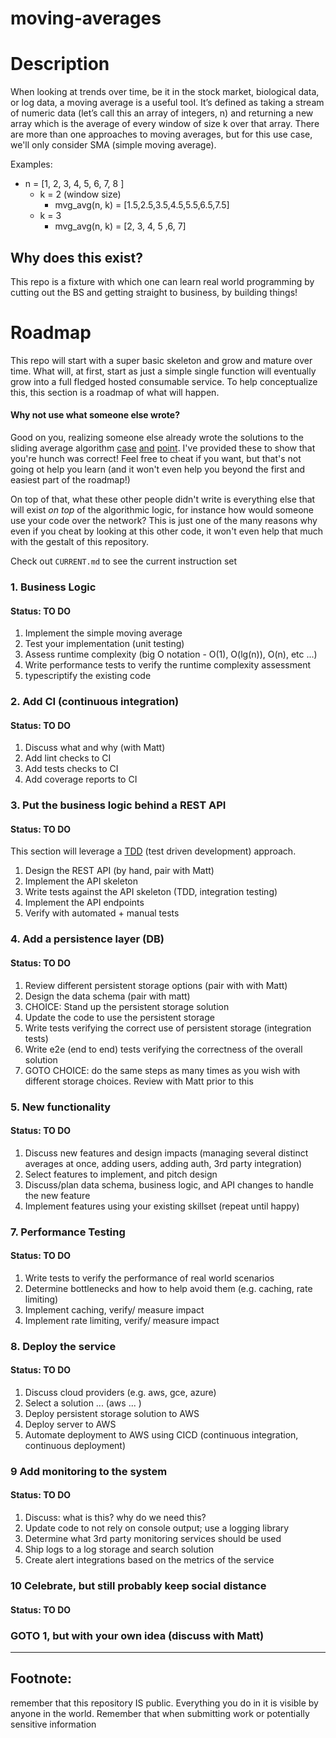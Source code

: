 # moving-averages
# Description
When looking at trends over time, be it in the stock market, biological data, or log data, a moving average is a useful tool. It’s defined as taking a stream of numeric data (let’s call this an array of integers, n) and returning a new array which is the average of every window of size k over that array. There are more than one approaches to moving averages, but for this use case, we'll only consider SMA (simple moving average).

Examples:
 * n = [1, 2, 3, 4, 5, 6, 7, 8 ]
   * k = 2 (window size)
     * mvg_avg(n, k) = [1.5,2.5,3.5,4.5,5.5,6.5,7.5]
   * k = 3
     * mvg_avg(n, k) = [2, 3, 4, 5 ,6, 7]

## Why does this exist?
This repo is a fixture with which one can learn real world programming by cutting out the BS and getting straight to business, by building things! 

# Roadmap
This repo will start with a super basic skeleton and grow and mature over time. What will, at first, start as just a simple single function will eventually grow into a full fledged hosted consumable service. To help conceptualize this, this section is a roadmap of what will happen.

#### Why not use what someone else wrote?
Good on you, realizing someone else already wrote the solutions to the sliding average algorithm [case](https://www.npmjs.com/package/moving-average) [and](https://www.npmjs.com/package/moving-averages) [point](https://www.npmjs.com/package/technicalindicators#available-indicators). I've provided these to show that you're hunch was correct! Feel free to cheat if you want, but that's not going ot help you learn (and it won't even help you beyond the first and easiest part of the roadmap!)

On top of that, what these other people didn't write is everything else that will exist _on top_ of the algorithmic logic, for instance how would someone use your code over the network? This is just one of the many reasons why even if you cheat by looking at this other code, it won't even help that much with the gestalt of this repository.

Check out `CURRENT.md` to see the current instruction set

### 1. Business Logic
#### Status: TO DO
1. Implement the simple moving average
2. Test your implementation (unit testing)
3. Assess runtime complexity (big O notation - O(1), O(lg(n)), O(n), etc ...)
4. Write performance tests to verify the runtime complexity assessment 
5. typescriptify the existing code
### 2. Add CI (continuous integration)
#### Status: TO DO
1. Discuss what and why (with Matt)
1. Add lint checks to CI 
1. Add tests checks to CI
1. Add coverage reports to CI
### 3. Put the business logic behind a REST API
#### Status: TO DO
This section will leverage a [TDD](https://www.guru99.com/test-driven-development.html) (test driven development) approach.
1. Design the REST API (by hand, pair with Matt)
1. Implement the API skeleton
1. Write tests against the API skeleton (TDD, integration testing)
1. Implement the API endpoints
1. Verify with automated + manual tests
### 4. Add a persistence layer (DB)
#### Status: TO DO
1. Review different persistent storage options (pair with with Matt)
1. Design the data schema (pair with matt)
1. CHOICE: Stand up the persistent storage solution
1. Update the code to use the persistent storage
1. Write tests verifying the correct use of persistent storage (integration tests)
1. Write e2e (end to end) tests verifying the correctness of the overall solution
1. GOTO CHOICE: do the same steps as many times as you wish with different storage choices. Review with Matt prior to this
### 5. New functionality
#### Status: TO DO
1. Discuss new features and design impacts (managing several distinct averages at once, adding users, adding auth, 3rd party integration)
1. Select features to implement, and pitch design 
1. Discuss/plan data schema, business logic, and API changes to handle the new feature
1. Implement features using your existing skillset (repeat until happy)
### 7. Performance Testing
#### Status: TO DO
1. Write tests to verify the performance of real world scenarios
1. Determine bottlenecks and how to help avoid them (e.g. caching, rate limiting)
1. Implement caching, verify/ measure impact
1. Implement rate limiting, verify/ measure impact
### 8. Deploy the service
#### Status: TO DO
1. Discuss cloud providers (e.g. aws, gce, azure)
1. Select a solution ... (aws ... )
1. Deploy persistent storage solution to AWS
1. Deploy server to AWS
1. Automate deployment to AWS using CICD (continuous integration, continuous deployment)
### 9 Add monitoring to the system
#### Status: TO DO
1. Discuss: what is this? why do we need this?
1. Update code to not rely on console output; use a logging library
1. Determine what 3rd party monitoring services should be used
1. Ship logs to a log storage and search solution
1. Create alert integrations based on the metrics of the service
### 10 Celebrate, but still probably keep social distance
#### Status: TO DO
### GOTO 1, but with your own idea (discuss with Matt)


_____
## Footnote:
remember that this repository IS public. Everything you do in it is visible by anyone in the world. Remember that when submitting work or potentially sensitive information
